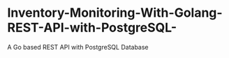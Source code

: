 # Inventory-Monitoring-With-Golang-REST-API-with-PostgreSQL-
A Go based REST API with PostgreSQL Database
